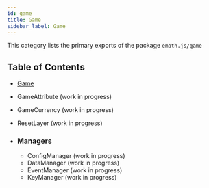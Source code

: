 ```yaml
---
id: game
title: Game
sidebar_label: Game
---
```


This category lists the primary exports of the package `emath.js/game`

## Table of Contents

- [Game](./game-class)
- GameAttribute (work in progress)
- GameCurrency (work in progress)
- ResetLayer (work in progress)

- ### Managers

  - ConfigManager (work in progress)
  - DataManager (work in progress)
  - EventManager (work in progress)
  - KeyManager (work in progress)
